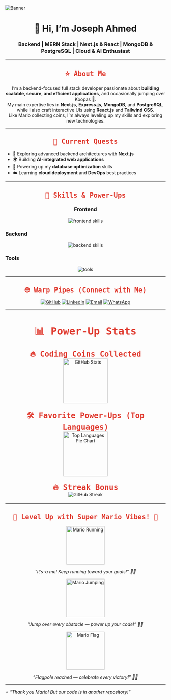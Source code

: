 <!-- Banner Image -->
![Banner](https://user-images.githubusercontent.com/74038190/225813708-98b745f2-7d22-48cf-9150-083f1b00d6c9.gif)

<h1 align="center">🍄 Hi, I’m Joseph Ahmed</h1>
<h3 align="center">Backend | MERN Stack | Next.js & React | MongoDB & PostgreSQL | Cloud & AI Enthusiast</h3>

---

<h2 align="center" style="font-weight:bold; color:#e03c31; font-family: monospace;">
  ⭐ About Me
</h2>

<p align="center">
I’m a backend-focused full stack developer passionate about <b>building scalable, secure, and efficient applications</b>, and occasionally jumping over Koopas 🐢.<br/>
My main expertise lies in <b>Next.js</b>, <b>Express.js</b>, <b>MongoDB</b>, and <b>PostgreSQL</b>, while I also craft interactive UIs using <b>React.js</b> and <b>Tailwind CSS</b>.<br/>
Like Mario collecting coins, I’m always leveling up my skills and exploring new technologies.
</p>

---

<h2 align="center" style="font-weight:bold; color:#e03c31; font-family: monospace;">
  🚀 Current Quests
</h2>

<ul>
<li>🍄 Exploring advanced backend architectures with <b>Next.js</b></li>
<li>🌍 Building <b>AI-integrated web applications</b></li>
<li>🔧 Powering up my <b>database optimization</b> skills</li>
<li>☁️ Learning <b>cloud deployment</b> and <b>DevOps</b> best practices</li>
</ul>

---

<h2 align="center" style="font-weight:bold; color:#e03c31; font-family: monospace;">
  🎯 Skills & Power-Ups
</h2>

<h3 align="center">Frontend</h3>
<p align="center">
  <img src="https://skillicons.dev/icons?i=js,react,nextjs,tailwind,html,css" alt="frontend skills" />
</p>

<h3>Backend</h3>
<p align="center">
  <img src="https://skillicons.dev/icons?i=nodejs,express,mongodb,postgresql" alt="backend skills" />
</p>

<h3 >Tools</h3>
<p align="center">
  <img src="https://skillicons.dev/icons?i=git,github,vscode,figma" alt="tools" />
</p>

---

<h2 align="center" style="font-weight:bold; color:#e03c31; font-family: monospace;">
  🌐 Warp Pipes (Connect with Me)
</h2>

<p align="center">
  <a href="https://github.com/ahmedjoseph07"><img src="https://img.shields.io/badge/GitHub-000?style=for-the-badge&logo=github&logoColor=white" alt="GitHub" /></a>
  <a href="https://www.linkedin.com/in/ahmedjoseph07/"><img src="https://img.shields.io/badge/LinkedIn-0A66C2?style=for-the-badge&logo=linkedin&logoColor=white" alt="LinkedIn" /></a>
  <a href="mailto:ahmedjoseph11@gmail.com"><img src="https://img.shields.io/badge/Email-D14836?style=for-the-badge&logo=gmail&logoColor=white" alt="Email" /></a>
  <a href="https://wa.me/8801752025146" target="_blank" rel="noopener noreferrer">
  <img src="https://img.shields.io/badge/WhatsApp-25D366?style=for-the-badge&logo=whatsapp&logoColor=white" alt="WhatsApp" />
</a>
</p>

---

<h2 align="center" style="font-weight:bold; color:#e03c31; font-family: monospace; font-size: 2rem;">
  📊 Power-Up Stats
</h2>

<div align="center" style="margin: 20px 0;">
  <b style="color:#e03c31; font-family: monospace; font-weight: 900; font-size: 1.5rem;">
    🔥 Coding Coins Collected
  </b><br/>
  <img src="https://github-readme-stats.vercel.app/api?username=ahmedjoseph07&show_icons=true&theme=dracula" height="140" alt="GitHub Stats" />
</div>

<div align="center" style="margin: 20px 0;">
  <b style="color:#e03c31; font-family: monospace; font-weight: 900; font-size: 1.5rem;">
    🛠️ Favorite Power-Ups (Top Languages)
  </b><br/>
  <img src="https://github-readme-stats.vercel.app/api/top-langs/?username=ahmedjoseph07&layout=donut&theme=dracula" height="140" alt="Top Languages Pie Chart" />
</div>

<div align="center" style="margin: 20px 0;">
  <b style="color:#e03c31; font-family: monospace; font-weight: 900; font-size: 1.5rem;">
    🔥 Streak Bonus
  </b><br/>
  <img src="https://github-readme-streak-stats.herokuapp.com/?user=ahmedjoseph07&theme=dracula" alt="GitHub Streak" />
</div>

---




<h2 align="center" style="font-weight:bold; color:#e03c31; font-family: monospace;">
  🍄 Level Up with Super Mario Vibes! 🚀
</h2>

<p align="center">
  <img src="https://user-images.githubusercontent.com/74038190/212748830-4c709398-a386-4761-84d7-9e10b98fbe6e.gif" width="120" alt="Mario Running" />
</p>
<p align="center"><i>“It’s-a me! Keep running toward your goals!” 🏃‍♂️</i></p>

<p align="center">
  <img src="https://user-images.githubusercontent.com/74038190/212747919-84b68444-0d81-46db-a338-7ec50e9dd4cd.gif" width="120" alt="Mario Jumping" />
</p>
<p align="center"><i>“Jump over every obstacle — power up your code!” 🐢✨</i></p>

<p align="center">
  <img src="https://user-images.githubusercontent.com/74038190/212749695-a6817c5a-a794-462b-afca-1b5ce7dd5e63.gif" width="120" alt="Mario Flag" />
</p>
<p align="center"><i>“Flagpole reached — celebrate every victory!” 🎉🏁</i></p>

---

⭐ *“Thank you Mario! But our code is in another repository!”*
